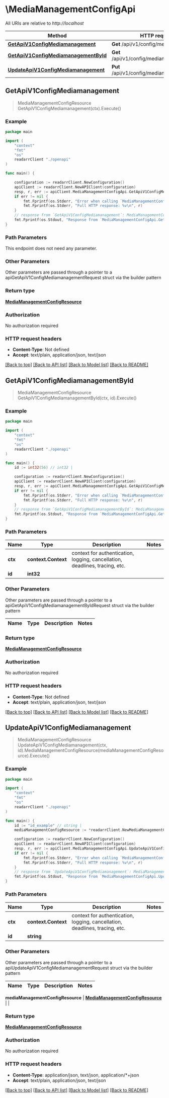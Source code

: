 # \MediaManagementConfigApi

All URIs are relative to *http://localhost*

Method | HTTP request | Description
------------- | ------------- | -------------
[**GetApiV1ConfigMediamanagement**](MediaManagementConfigApi.md#GetApiV1ConfigMediamanagement) | **Get** /api/v1/config/mediamanagement | 
[**GetApiV1ConfigMediamanagementById**](MediaManagementConfigApi.md#GetApiV1ConfigMediamanagementById) | **Get** /api/v1/config/mediamanagement/{id} | 
[**UpdateApiV1ConfigMediamanagement**](MediaManagementConfigApi.md#UpdateApiV1ConfigMediamanagement) | **Put** /api/v1/config/mediamanagement/{id} | 



## GetApiV1ConfigMediamanagement

> MediaManagementConfigResource GetApiV1ConfigMediamanagement(ctx).Execute()



### Example

```go
package main

import (
    "context"
    "fmt"
    "os"
    readarrClient "./openapi"
)

func main() {

    configuration := readarrClient.NewConfiguration()
    apiClient := readarrClient.NewAPIClient(configuration)
    resp, r, err := apiClient.MediaManagementConfigApi.GetApiV1ConfigMediamanagement(context.Background()).Execute()
    if err != nil {
        fmt.Fprintf(os.Stderr, "Error when calling `MediaManagementConfigApi.GetApiV1ConfigMediamanagement``: %v\n", err)
        fmt.Fprintf(os.Stderr, "Full HTTP response: %v\n", r)
    }
    // response from `GetApiV1ConfigMediamanagement`: MediaManagementConfigResource
    fmt.Fprintf(os.Stdout, "Response from `MediaManagementConfigApi.GetApiV1ConfigMediamanagement`: %v\n", resp)
}
```

### Path Parameters

This endpoint does not need any parameter.

### Other Parameters

Other parameters are passed through a pointer to a apiGetApiV1ConfigMediamanagementRequest struct via the builder pattern


### Return type

[**MediaManagementConfigResource**](MediaManagementConfigResource.md)

### Authorization

No authorization required

### HTTP request headers

- **Content-Type**: Not defined
- **Accept**: text/plain, application/json, text/json

[[Back to top]](#) [[Back to API list]](../README.md#documentation-for-api-endpoints)
[[Back to Model list]](../README.md#documentation-for-models)
[[Back to README]](../README.md)


## GetApiV1ConfigMediamanagementById

> MediaManagementConfigResource GetApiV1ConfigMediamanagementById(ctx, id).Execute()



### Example

```go
package main

import (
    "context"
    "fmt"
    "os"
    readarrClient "./openapi"
)

func main() {
    id := int32(56) // int32 | 

    configuration := readarrClient.NewConfiguration()
    apiClient := readarrClient.NewAPIClient(configuration)
    resp, r, err := apiClient.MediaManagementConfigApi.GetApiV1ConfigMediamanagementById(context.Background(), id).Execute()
    if err != nil {
        fmt.Fprintf(os.Stderr, "Error when calling `MediaManagementConfigApi.GetApiV1ConfigMediamanagementById``: %v\n", err)
        fmt.Fprintf(os.Stderr, "Full HTTP response: %v\n", r)
    }
    // response from `GetApiV1ConfigMediamanagementById`: MediaManagementConfigResource
    fmt.Fprintf(os.Stdout, "Response from `MediaManagementConfigApi.GetApiV1ConfigMediamanagementById`: %v\n", resp)
}
```

### Path Parameters


Name | Type | Description  | Notes
------------- | ------------- | ------------- | -------------
**ctx** | **context.Context** | context for authentication, logging, cancellation, deadlines, tracing, etc.
**id** | **int32** |  | 

### Other Parameters

Other parameters are passed through a pointer to a apiGetApiV1ConfigMediamanagementByIdRequest struct via the builder pattern


Name | Type | Description  | Notes
------------- | ------------- | ------------- | -------------


### Return type

[**MediaManagementConfigResource**](MediaManagementConfigResource.md)

### Authorization

No authorization required

### HTTP request headers

- **Content-Type**: Not defined
- **Accept**: text/plain, application/json, text/json

[[Back to top]](#) [[Back to API list]](../README.md#documentation-for-api-endpoints)
[[Back to Model list]](../README.md#documentation-for-models)
[[Back to README]](../README.md)


## UpdateApiV1ConfigMediamanagement

> MediaManagementConfigResource UpdateApiV1ConfigMediamanagement(ctx, id).MediaManagementConfigResource(mediaManagementConfigResource).Execute()



### Example

```go
package main

import (
    "context"
    "fmt"
    "os"
    readarrClient "./openapi"
)

func main() {
    id := "id_example" // string | 
    mediaManagementConfigResource := *readarrClient.NewMediaManagementConfigResource() // MediaManagementConfigResource |  (optional)

    configuration := readarrClient.NewConfiguration()
    apiClient := readarrClient.NewAPIClient(configuration)
    resp, r, err := apiClient.MediaManagementConfigApi.UpdateApiV1ConfigMediamanagement(context.Background(), id).MediaManagementConfigResource(mediaManagementConfigResource).Execute()
    if err != nil {
        fmt.Fprintf(os.Stderr, "Error when calling `MediaManagementConfigApi.UpdateApiV1ConfigMediamanagement``: %v\n", err)
        fmt.Fprintf(os.Stderr, "Full HTTP response: %v\n", r)
    }
    // response from `UpdateApiV1ConfigMediamanagement`: MediaManagementConfigResource
    fmt.Fprintf(os.Stdout, "Response from `MediaManagementConfigApi.UpdateApiV1ConfigMediamanagement`: %v\n", resp)
}
```

### Path Parameters


Name | Type | Description  | Notes
------------- | ------------- | ------------- | -------------
**ctx** | **context.Context** | context for authentication, logging, cancellation, deadlines, tracing, etc.
**id** | **string** |  | 

### Other Parameters

Other parameters are passed through a pointer to a apiUpdateApiV1ConfigMediamanagementRequest struct via the builder pattern


Name | Type | Description  | Notes
------------- | ------------- | ------------- | -------------

 **mediaManagementConfigResource** | [**MediaManagementConfigResource**](MediaManagementConfigResource.md) |  | 

### Return type

[**MediaManagementConfigResource**](MediaManagementConfigResource.md)

### Authorization

No authorization required

### HTTP request headers

- **Content-Type**: application/json, text/json, application/*+json
- **Accept**: text/plain, application/json, text/json

[[Back to top]](#) [[Back to API list]](../README.md#documentation-for-api-endpoints)
[[Back to Model list]](../README.md#documentation-for-models)
[[Back to README]](../README.md)

